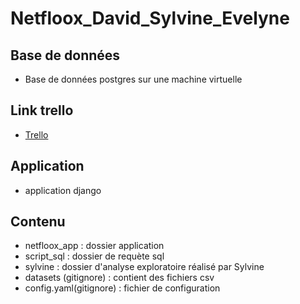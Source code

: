 # Netfloox_David_Sylvine_Evelyne
## Base de données 
- Base de données postgres sur une machine virtuelle

## Link trello
- [Trello](https://trello.com/b/qFMpVaYW/trello-netfloox)

## Application
- application django

## Contenu
- netfloox_app : dossier application 
- script_sql : dossier de requète sql
- sylvine : dossier d'analyse exploratoire réalisé par Sylvine
- datasets (gitignore) : contient des fichiers csv
- config.yaml(gitignore) : fichier de configuration